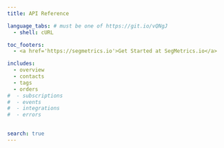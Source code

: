 ```yaml
---
title: API Reference

language_tabs: # must be one of https://git.io/vQNgJ
  - shell: cURL

toc_footers:
  - <a href='https://segmetrics.io'>Get Started at SegMetrics.io</a>

includes:
  - overview
  - contacts
  - tags
  - orders
#  - subscriptions
#  - events
#  - integrations
#  - errors
  

search: true
---
```

